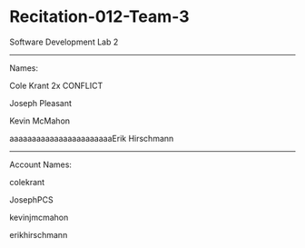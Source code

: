 # Recitation-012-Team-3
Software Development Lab 2

-----
Names:

Cole Krant 2x CONFLICT

Joseph Pleasant

Kevin McMahon

aaaaaaaaaaaaaaaaaaaaaaaErik Hirschmann


-----
Account Names:

colekrant

JosephPCS

kevinjmcmahon

erikhirschmann

